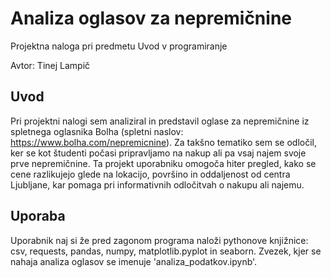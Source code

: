 # Analiza oglasov za nepremičnine
Projektna naloga pri predmetu Uvod v programiranje

Avtor: Tinej Lampič         

## Uvod
Pri projektni nalogi sem analiziral in predstavil oglase za nepremičnine iz spletnega oglasnika Bolha (spletni naslov: https://www.bolha.com/nepremicnine). Za takšno tematiko sem se odločil, ker se kot študenti počasi pripravljamo na nakup ali pa vsaj najem svoje prve nepremičnine. Ta projekt uporabniku omogoča hiter pregled, kako se cene razlikujejo glede na lokacijo, površino in oddaljenost od centra Ljubljane, kar pomaga pri informativnih odločitvah o nakupu ali najemu.

## Uporaba
Uporabnik naj si že pred zagonom programa naloži pythonove knjižnice: csv, requests, pandas, numpy, matplotlib.pyplot in seaborn.
Zvezek, kjer se nahaja analiza oglasov se imenuje 'analiza_podatkov.ipynb'.



